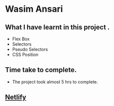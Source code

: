 # Wasim Ansari

## What I have learnt in this project .
- Flex Box
- Selectors
- Pseudo Selectors
- CSS Position

## Time take to complete.
- The project took almost 5 hrs to complete.

## [Netlify](https://css3project.netlify.app "LIVE LINK")